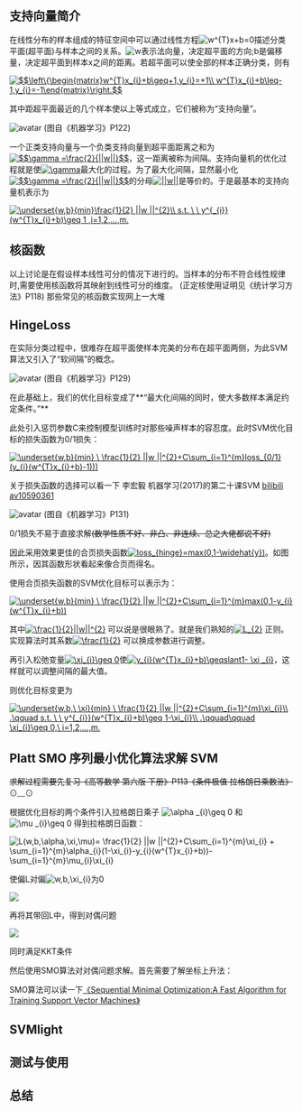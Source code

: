 
支持向量简介
------------

在线性分布的样本组成的特征空间中可以通过线性方程<img src="https://latex.codecogs.com/gif.latex?w^{T}x&plus;b=0" title="w^{T}x+b=0" />描述分类平面(超平面)与样本之间的关系。<img src="https://latex.codecogs.com/gif.latex?w" title="w" />表示法向量，决定超平面的方向;b是偏移量，决定超平面到样本x之间的距离。若超平面可以使全部的样本正确分类，则有

<a href="https://www.codecogs.com/eqnedit.php?latex=$$\left\{\begin{matrix}w^{T}x_{i}&plus;b\geq&plus;1,y_{i}=&plus;1\\&space;w^{T}x_{i}&plus;b\leq-1,y_{i}=-1\end{matrix}\right.$$" target="_blank"><img src="https://latex.codecogs.com/gif.latex?$$\left\{\begin{matrix}w^{T}x_{i}&plus;b\geq&plus;1,y_{i}=&plus;1\\&space;w^{T}x_{i}&plus;b\leq-1,y_{i}=-1\end{matrix}\right.$$" title="$$\left\{\begin{matrix}w^{T}x_{i}+b\geq+1,y_{i}=+1\\ w^{T}x_{i}+b\leq-1,y_{i}=-1\end{matrix}\right.$$" /></a>

其中距超平面最近的几个样本使以上等式成立，它们被称为“支持向量”。

![avatar](https://raw.githubusercontent.com/hhxx2015/MyLR/MyLR_v4/src/test/java/org/haohhxx/demo/text/classify/pic/margin.PNG)
(图自《机器学习》P122)

一个正类支持向量与一个负类支持向量到超平面距离之和为<a href="https://www.codecogs.com/eqnedit.php?latex=$$\gamma&space;=\frac{2}{||w||}$$" target="_blank"><img src="https://latex.codecogs.com/gif.latex?$$\gamma&space;=\frac{2}{||w||}$$" title="$$\gamma =\frac{2}{||w||}$$" /></a>，这一距离被称为间隔。支持向量机的优化过程就是使<a href="https://www.codecogs.com/eqnedit.php?latex=\gamma" target="_blank"><img src="https://latex.codecogs.com/gif.latex?\gamma" title="\gamma" /></a>最大化的过程。为了最大化间隔，显然最小化<a href="https://www.codecogs.com/eqnedit.php?latex=$$\gamma&space;=\frac{2}{||w||}$$" target="_blank"><img src="https://latex.codecogs.com/gif.latex?$$\gamma&space;=\frac{2}{||w||}$$" title="$$\gamma =\frac{2}{||w||}$$" /></a>的分母<a href="https://www.codecogs.com/eqnedit.php?latex=||w||" target="_blank"><img src="https://latex.codecogs.com/gif.latex?||w||" title="||w||" /></a>是等价的。于是最基本的支持向量机表示为

<a href="https://www.codecogs.com/eqnedit.php?latex=\underset{w,b}{min}\frac{1}{2}&space;||w&space;||^{2}\\&space;s.t.&space;\&space;\&space;y^{_{i}}(w^{T}x_{i}&plus;b)\geq&space;1&space;,i=1,2,...,m." target="_blank"><img src="https://latex.codecogs.com/gif.latex?\underset{w,b}{min}\frac{1}{2}&space;||w&space;||^{2}\\&space;s.t.&space;\&space;\&space;y^{_{i}}(w^{T}x_{i}&plus;b)\geq&space;1&space;,i=1,2,...,m." title="\underset{w,b}{min}\frac{1}{2} ||w ||^{2}\\ s.t. \ \ y^{_{i}}(w^{T}x_{i}+b)\geq 1 ,i=1,2,...,m." /></a>

核函数
------
以上讨论是在假设样本线性可分的情况下进行的。当样本的分布不符合线性规律时,需要使用核函数将其映射到线性可分的维度。
(正定核使用证明见《统计学习方法》P118)
那些常见的核函数实现网上一大堆

HingeLoss
---------
在实际分类过程中，很难存在超平面使样本完美的分布在超平面两侧，为此SVM算法又引入了“软间隔”的概念。

![avatar](https://raw.githubusercontent.com/hhxx2015/MyLR/MyLR_v4/src/test/java/org/haohhxx/demo/text/classify/pic/soft_margin.PNG)
(图自《机器学习》P129)

在此基础上，我们的优化目标变成了**“最大化间隔的同时，使大多数样本满足约定条件。”**

此处引入惩罚参数C来控制模型训练时对那些噪声样本的容忍度。此时SVM优化目标的损失函数为0/1损失：

<a href="https://www.codecogs.com/eqnedit.php?latex=\underset{w,b}{min}&space;\&space;\frac{1}{2}&space;||w&space;||^{2}&plus;C\sum_{i=1}^{m}loss_{0/1}(y_{i}(w^{T}x_{i}&plus;b)-1)))" target="_blank"><img src="https://latex.codecogs.com/gif.latex?\underset{w,b}{min}&space;\&space;\frac{1}{2}&space;||w&space;||^{2}&plus;C\sum_{i=1}^{m}loss_{0/1}(y_{i}(w^{T}x_{i}&plus;b)-1)))" title="\underset{w,b}{min} \ \frac{1}{2} ||w ||^{2}+C\sum_{i=1}^{m}loss_{0/1}(y_{i}(w^{T}x_{i}+b)-1)))" /></a>

关于损失函数的选择可以看一下 李宏毅 机器学习(2017)的第二十课SVM [bilibili av10590361](https://www.bilibili.com/video/av10590361/?p=31)

![avatar](https://raw.githubusercontent.com/hhxx2015/MyLR/MyLR_v4/src/test/java/org/haohhxx/demo/text/classify/pic/hinge_loss.PNG)
(图自《机器学习》P131)


0/1损失不易于直接求解<del>(数学性质不好、非凸、非连续、总之大佬都说不好)</del>

因此采用效果更佳的合页损失函数<a href="https://www.codecogs.com/eqnedit.php?latex=loss_{hinge}=max(0,1-\widehat{y})" target="_blank"><img src="https://latex.codecogs.com/gif.latex?loss_{hinge}=max(0,1-\widehat{y})" title="loss_{hinge}=max(0,1-\widehat{y})" /></a>。如图所示，因其函数形状看起来像合页而得名。

使用合页损失函数的SVM优化目标可以表示为：

<a href="https://www.codecogs.com/eqnedit.php?latex=\underset{w,b}{min}&space;\&space;\frac{1}{2}&space;||w&space;||^{2}&plus;C\sum_{i=1}^{m}max(0,1-y_{i}(w^{T}x_{i}&plus;b))" target="_blank"><img src="https://latex.codecogs.com/gif.latex?\underset{w,b}{min}&space;\&space;\frac{1}{2}&space;||w&space;||^{2}&plus;C\sum_{i=1}^{m}max(0,1-y_{i}(w^{T}x_{i}&plus;b))" title="\underset{w,b}{min} \ \frac{1}{2} ||w ||^{2}+C\sum_{i=1}^{m}max(0,1-y_{i}(w^{T}x_{i}+b))" /></a>

其中<a href="https://www.codecogs.com/eqnedit.php?latex=\frac{1}{2}||w||^{2}" target="_blank"><img src="https://latex.codecogs.com/gif.latex?\frac{1}{2}||w||^{2}" title="\frac{1}{2}||w||^{2}" /></a>
可以说是很眼熟了。就是我们熟知的<a href="https://www.codecogs.com/eqnedit.php?latex=L_{2}" target="_blank"><img src="https://latex.codecogs.com/gif.latex?L_{2}" title="L_{2}" /></a>
正则。实现算法时其系数<a href="https://www.codecogs.com/eqnedit.php?latex=\frac{1}{2}" target="_blank"><img src="https://latex.codecogs.com/gif.latex?\frac{1}{2}" title="\frac{1}{2}" /></a> 可以换成参数进行调整。

再引入松弛变量<a href="https://www.codecogs.com/eqnedit.php?latex=\xi_{i}\geq&space;0" target="_blank"><img src="https://latex.codecogs.com/gif.latex?\xi_{i}\geq&space;0" title="\xi_{i}\geq 0" /></a>使<a href="https://www.codecogs.com/eqnedit.php?latex=y_{i}(w^{T}x_{i}&plus;b)\geqslant1-&space;\xi&space;_{i}" target="_blank"><img src="https://latex.codecogs.com/gif.latex?y_{i}(w^{T}x_{i}&plus;b)\geqslant1-&space;\xi&space;_{i}" title="y_{i}(w^{T}x_{i}+b)\geqslant1- \xi _{i}" /></a>，这样就可以调整间隔的最大值。

则优化目标变更为

<a href="https://www.codecogs.com/eqnedit.php?latex=\underset{w,b,\&space;\xi}{min}&space;\&space;\frac{1}{2}&space;||w&space;||^{2}&plus;C\sum_{i=1}^{m}\xi_{i}\\&space;.\qquad&space;s.t.&space;\&space;\&space;y^{_{i}}(w^{T}x_{i}&plus;b)\geq&space;1-\xi_{i}\\&space;.\qquad\qquad&space;\xi_{i}\geq&space;0,\&space;i=1,2,...,m." target="_blank"><img src="https://latex.codecogs.com/gif.latex?\underset{w,b,\&space;\xi}{min}&space;\&space;\frac{1}{2}&space;||w&space;||^{2}&plus;C\sum_{i=1}^{m}\xi_{i}\\&space;.\qquad&space;s.t.&space;\&space;\&space;y^{_{i}}(w^{T}x_{i}&plus;b)\geq&space;1-\xi_{i}\\&space;.\qquad\qquad&space;\xi_{i}\geq&space;0,\&space;i=1,2,...,m." title="\underset{w,b,\ \xi}{min} \ \frac{1}{2} ||w ||^{2}+C\sum_{i=1}^{m}\xi_{i}\\ .\qquad s.t. \ \ y^{_{i}}(w^{T}x_{i}+b)\geq 1-\xi_{i}\\ .\qquad\qquad \xi_{i}\geq 0,\ i=1,2,...,m." /></a>


Platt SMO 序列最小优化算法求解 SVM
----------------------------------
<del>求解过程需要先复习《高等数学 第六版 下册》P113《条件极值 拉格朗日乘数法》</del>  ⊙﹏⊙

根据优化目标的两个条件引入拉格朗日乘子
<img src="https://latex.codecogs.com/gif.latex?\alpha&space;_{i}\geq&space;0" title="\alpha _{i}\geq 0" />
和
<img src="https://latex.codecogs.com/gif.latex?\mu&space;_{i}\geq&space;0" title="\mu _{i}\geq 0" />
得到拉格朗日函数：

<img src="https://latex.codecogs.com/gif.latex?L(w,b,\alpha,\xi,\mu)=&space;\frac{1}{2}&space;||w&space;||^{2}&plus;C\sum_{i=1}^{m}\xi_{i}&space;&plus;&space;\sum_{i=1}^{m}\alpha_{i}(1-\xi_{i}-y_{i}(w^{T}x_{i}&plus;b))-\sum_{i=1}^{m}\mu_{i}\xi_{i}" title="L(w,b,\alpha,\xi,\mu)= \frac{1}{2} ||w ||^{2}+C\sum_{i=1}^{m}\xi_{i} + \sum_{i=1}^{m}\alpha_{i}(1-\xi_{i}-y_{i}(w^{T}x_{i}+b))-\sum_{i=1}^{m}\mu_{i}\xi_{i}" />

使偏L对偏<img src="https://latex.codecogs.com/gif.latex?w,b,\xi_{i}" title="w,b,\xi_{i}" />为0

<img src="http://quicklatex.com/cache3/27/ql_4777a6683e755ebdb9774c02ca761827_l3.png">

再将其带回L中，得到对偶问题

<img src="http://quicklatex.com/cache3/ce/ql_4190cde51e3b35771659999bd435d4ce_l3.png">

同时满足KKT条件

然后使用SMO算法对对偶问题求解。首先需要了解坐标上升法：



SMO算法可以读一下[《Sequential Minimal Optimization:A Fast Algorithm for Training Support Vector Machines》](https://raw.githubusercontent.com/hhxx2015/MyLR/MyLR_v4/src/main/java/org/haohhxx/util/core/svm/smo-book.pdf)



SVMlight
--------


测试与使用
----------


总结
----











